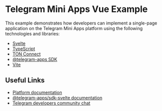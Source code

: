 # Telegram Mini Apps Vue Example

This example demonstrates how developers can implement a single-page application on the Telegram
Mini Apps platform using the following technologies and libraries:

- [Svelte](https://svelte.dev/)
- [TypeScript](https://www.typescriptlang.org/)
- [TON Connect](https://docs.ton.org/develop/dapps/ton-connect/overview)
- [@telegram-apps SDK](https://docs.telegram-mini-apps.com/packages/telegram-apps-sdk)
- [Vite](https://vitejs.dev/)

## Useful Links

- [Platform documentation](https://docs.telegram-mini-apps.com/)
- [@telegram-apps/sdk-svelte documentation](https://docs.telegram-mini-apps.com/packages/telegram-apps-sdk-svelte)
- [Telegram developers community chat](https://t.me/devs)
